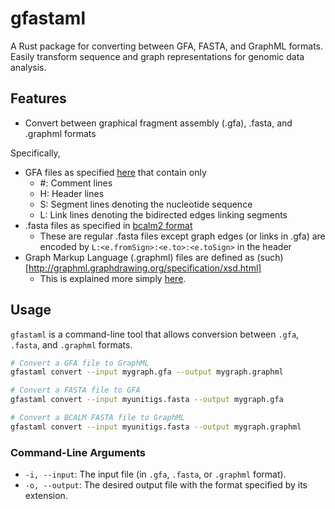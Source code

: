 # gfastaml
A Rust package for converting between GFA, FASTA, and GraphML formats. Easily transform sequence and graph representations for genomic data analysis.

## Features
- Convert between graphical fragment assembly (.gfa), .fasta, and .graphml formats

Specifically,
- GFA files as specified [here](https://github.com/GFA-spec/GFA-spec/blob/master/GFA1.md) that contain only
	- #: Comment lines
	- H: Header lines
	- S: Segment lines denoting the nucleotide sequence
	- L: Link lines denoting the bidirected edges linking segments
- .fasta files as specified in [bcalm2 format](https://github.com/GATB/bcalm/blob/master/bidirected-graphs-in-bcalm2/bidirected-graphs-in-bcalm2.md#bcalm-2)
	- These are regular .fasta files except graph edges (or links in .gfa) are encoded by `L:<e.fromSign>:<e.to>:<e.toSign>` in the header
- Graph Markup Language (.graphml) files are defined as (such)[http://graphml.graphdrawing.org/specification/xsd.html]
	- This is explained more simply [here](https://gephi.org/users/supported-graph-formats/graphml-format/). 

## Usage
`gfastaml` is a command-line tool that allows conversion between `.gfa`, `.fasta`, and `.graphml` formats. 

```sh
# Convert a GFA file to GraphML
gfastaml convert --input mygraph.gfa --output mygraph.graphml

# Convert a FASTA file to GFA
gfastaml convert --input myunitigs.fasta --output mygraph.gfa

# Convert a BCALM FASTA file to GraphML
gfastaml convert --input myunitigs.fasta --output mygraph.graphml
```

### Command-Line Arguments
- `-i, --input`: The input file (in `.gfa`, `.fasta`, or `.graphml` format).
- `-o, --output`: The desired output file with the format specified by its extension.

